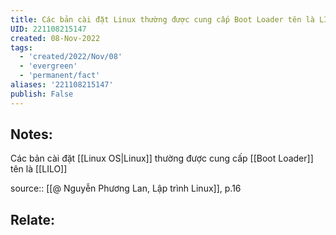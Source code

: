 ```yaml
---
title: Các bản cài đặt Linux thường được cung cấp Boot Loader tên là LILO
UID: 221108215147
created: 08-Nov-2022
tags:
  - 'created/2022/Nov/08'
  - 'evergreen'
  - 'permanent/fact'
aliases: '221108215147'
publish: False
---
```

## Notes:
Các bản cài đặt [[Linux OS|Linux]] thường được cung cấp [[Boot Loader]] tên là [[LILO]]

source:: [[@ Nguyễn Phương Lan, Lập trình Linux]], p.16

## Relate:
